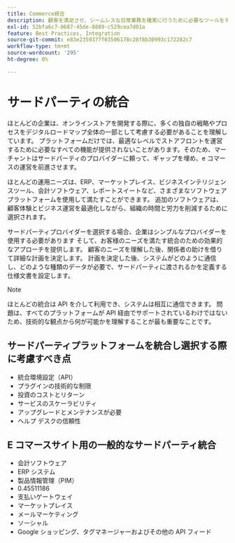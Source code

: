 ```yaml
---
title: Commerce統合
description: 顧客を満足させ、シームレスな日常業務を確実に行うために必要なツールをチームに提供します。
exl-id: 52bfa6c7-0687-45de-8889-c529cea7d01a
feature: Best Practices, Integration
source-git-commit: e83e2359377f03506178c28f8b30993c172282c7
workflow-type: tm+mt
source-wordcount: '295'
ht-degree: 0%

---
```


# サードパーティの統合

ほとんどの企業は、オンラインストアを開発する際に、多くの独自の戦略やプロセスをデジタルロードマップ全体の一部として考慮する必要があることを理解しています。 プラットフォームだけでは、最適なレベルでストアフロントを運営するために必要なすべての機能が提供されないことがあります。そのため、マーチャントはサードパーティのプロバイダーに頼って、ギャップを埋め、e コマースの運営を前進させます。

ほとんどの運用ニーズは、ERP、マーケットプレイス、ビジネスインテリジェンスツール、会計ソフトウェア、レポートスイートなど、さまざまなソフトウェアプラットフォームを使用して満たすことができます。 追加のソフトウェアは、顧客体験とビジネス運営を最適化しながら、組織の時間と労力を削減するために選択されます。

サードパーティプロバイダーを選択する場合、企業はシンプルなプロバイダーを使用する必要があります
そして、お客様のニーズを満たす統合のための効果的なアプローチを提供します。 顧客のニーズを理解した後、関係者の助けを借りて詳細な計画を決定します。 計画を決定した後、システムがどのように通信し、どのような種類のデータが必要で、サードパーティに渡されるかを定義する仕様文書を設定します。

>[!NOTE]
>
>ほとんどの統合は API を介して利用でき、システムは相互に通信できます。 問題は、すべてのプラットフォームが API 経由でサポートされているわけではないため、技術的な観点から何が可能かを理解することが最も重要なことです。

## サードパーティプラットフォームを統合し選択する際に考慮すべき点

- 統合環境設定（API）
- プラグインの技術的な制限
- 投資のコストとリターン
- サービスのスケーラビリティ
- アップグレードとメンテナンスが必要
- ヘルプ デスクの信頼性

## E コマースサイト用の一般的なサードパーティ統合

- 会計ソフトウェア
- ERP システム
- 製品情報管理（PIM）
- 0.45511186
- 支払いゲートウェイ
- マーケットプレイス
- メールマーケティング
- ソーシャル
- Google ショッピング、タグマネージャーおよびその他の API フィード
